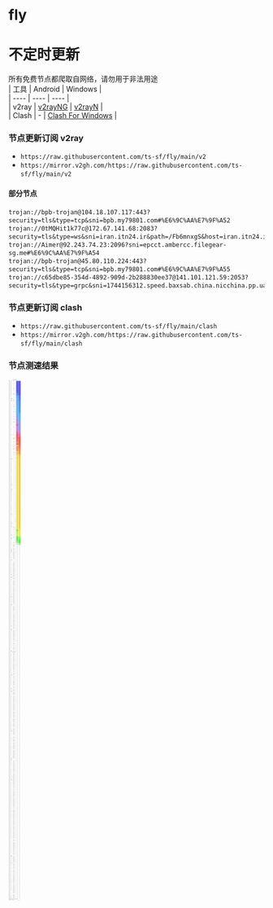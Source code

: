 # fly
# 不定时更新
所有免费节点都爬取自网络，请勿用于非法用途  
|  工具  | Android  | Windows  |  
|  ----  | ----   | ----  |  
| v2ray  | [v2rayNG](https://github.com/2dust/v2rayNG/releases) | [v2rayN](https://github.com/2dust/v2rayN/releases) |  
| Clash  | - | [Clash For Windows](https://github.com/2dust/clashN/releases) | 
  
### 节点更新订阅  v2ray
- `https://raw.githubusercontent.com/ts-sf/fly/main/v2`  
- `https://mirror.v2gh.com/https://raw.githubusercontent.com/ts-sf/fly/main/v2`  

#### 部分节点  
``` 
trojan://bpb-trojan@104.18.107.117:443?security=tls&type=tcp&sni=bpb.my79801.com#%E6%9C%AA%E7%9F%A52
trojan://0tMQHit1k77c@172.67.141.68:2083?security=tls&type=ws&sni=iran.itn24.ir&path=/Fb6mnxgS&host=iran.itn24.ir#%E6%9C%AA%E7%9F%A53
trojan://Aimer@92.243.74.23:2096?sni=epcct.ambercc.filegear-sg.me#%E6%9C%AA%E7%9F%A54
trojan://bpb-trojan@45.80.110.224:443?security=tls&type=tcp&sni=bpb.my79801.com#%E6%9C%AA%E7%9F%A55
trojan://c65dbe85-354d-4892-909d-2b288830ee37@141.101.121.59:2053?security=tls&type=grpc&sni=1744156312.speed.baxsab.china.nicchina.pp.ua#%E6%9C%AA%E7%9F%A56
```
### 节点更新订阅  clash
- `https://raw.githubusercontent.com/ts-sf/fly/main/clash`  
- `https://mirror.v2gh.com/https://raw.githubusercontent.com/ts-sf/fly/main/clash`  

### 节点测速结果
![image](traffic.png)
